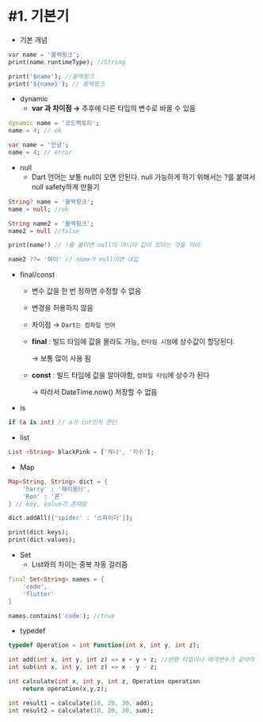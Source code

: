 # #1. 기본기

- 기본 개념

```dart
var name = '블랙핑크';
print(name.runtimeType); //String

print('$name'); //블랙핑크
print('${name}'); // 블랙핑크
```

- dynamic
    - **var 과 차이점 →** 추후에 다른 타입의 변수로 바꿀 수 있음

```dart
dynamic name = '코드팩토리';
name = 4; // ok

var name = '안녕';
name = 4; // error
```

- null
  - Dart 언어는 보통 null이 오면 안된다. null 가능하게 하기 위해서는 ?를 붙여서 null safety하게 만들기
```dart
String? name = '블랙핑크';
name = null; //ok

String name2 = '블랙핑크';
name2 = null //false

print(name!) // !를 붙이면 null이 아니라 값이 있다는 것을 의미

name2 ??= '하이' // name가 null이면 대입
```

- final/const
    - 변수 값을 한 번 정하면 수정할 수 없음
    - 변경을 허용하지 않음
    - 차이점 → `Dart는 컴파일 언어`
    
    - **final** : 빌드 타임에 값을 몰라도 가능, `런타임 시점`에 상수값이 할당된다.
        
        → 보통 많이 사용 됨
        
    - **const** : 빌드 타임에 값을 알아야함, `컴파일 타임`에 상수가 된다
        
        → 따라서 DateTime.now() 저장할 수 없음
        
    
- is

```dart
if (a is int) // a가 int인지 판단
```

- list

```dart
List <String> blackPink = ['제니', '지수'];
```

- Map

```dart
Map<String, String> dict = {
	'harry' : '해리포터',
	'Ron' : '론'
} // key, value가 존재함

dict.addAll({'spider' : '스파이더'});

print(dict.keys);
print(dict.values);
```

- Set
    - List와의 차이는 중복 자동 걸러줌

```dart
final Set<String> names = {
	'code',
	'flutter'
}

names.contains('code'); //true
```

- typedef

```dart
typedef Operation = int Function(int x, int y, int z);

int add(int x, int y, int z) => x + y + z; //반환 타입이나 매개변수가 같아야 함
int sub(int x, int y, int z) => x - y - z;

int calculate(int x, int y, int z, Operation operation
	return operation(x,y,z);

int result1 = calculate(10, 20, 30, add);
int result2 = calculate(10, 20, 30, sum);
```

